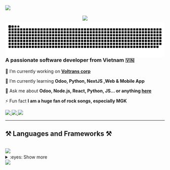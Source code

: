 <img align="left" src="https://visitor-badge.laobi.icu/badge?page_id=Cotchi666.Cotchi666" />
<div align="center">
  <h2> <img src="https://readme-typing-svg.demolab.com??font=Righteous&size=35&v&width=500&height=70&duration=4000&lines=Hello+world+👋!!!;My+name+is+Finn+Chien+" />
  <img  align="left" alt="snake eating my contributions" src="https://raw.githubusercontent.com/Cotchi666/Cotchi666/output/github-contribution-grid-snake.svg" />

  <h3 align="left">A passionate software developer from Vietnam 🇻🇳</h3>


<div align="left" >

 🔭 I’m currently working on **[Voltrans corp](https://github.com/voltranscorp)**
 
 🌱 I’m currently learning **Odoo, Python, NextJS ,Web & Mobile App**

 💬 Ask me about **Odoo, Node.js, React, Python, JS... or anything [here](https://github.com/salesp07/salesp07/issues)**

 ⚡ Fun fact **I am a huge fan of rock songs, especially MGK**
  
 </div>
 <div align="left"> 
  <a href="mailto:chien.170901@gmail.com">
    <img src="https://img.shields.io/badge/Gmail-333333?style=for-the-badge&logo=gmail&logoColor=red" />
  </a>
  <a href="https://www.facebook.com/cot.toxicff/" target="_blank">
    <img src="https://img.shields.io/badge/Facebook-1877F2?style=for-the-badge&logo=facebook&logoColor=white" target="_blank" />
  </a>
  <a href="https://chie.onrender.com" target="_blank">
     <img src="https://img.shields.io/badge/Portfolio-FF5722?style=for-the-badge&logo=todoist&logoColor=white" target="_blank" /> <!-- sqlite, safari, google-chrome are other good icon options -->
  </a>
</div>
 <hr/>
 
<h2 align="left">⚒️ Languages and Frameworks ⚒️</h2>
<br/>
<div align="left">
<img src="https://skillicons.dev/icons?i=python,javascript,typescript,cs,java,nextjs,express,dotnet&theme=light&perline=4" />
      <details>
<summary >:eyes: Show more </summary>
<h2 align="left">⚒️ Tools and more ⚒️</h2>

<p align="left">
  <a href="https://skillicons.dev" align="left">
    <img src="https://skillicons.dev/icons?i=html,css,jquery,bootstrap,tailwind,react,redux,mysql,mongodb,sqlite,postgres,postman,powershell,visualstudio,vscode,eclipse,firebase,sequelize,prisma,vercel,heroku&perline=11" />
  </a>
</p>
<a href="https://github.com/anuraghazra/github-readme-stats">
  <img height=200 align="left" src="https://github-readme-stats.vercel.app/api?username=Cotchi666" />
</a>
<a href="https://github.com/anuraghazra/convoychat">
  <img height=200 align="left" src="https://github-readme-stats.vercel.app/api/top-langs?username=Cotchi666&layout=compact&langs_count=8&card_width=320" />
</a>

</div>
  </div>
 <img src="https://readme-typing-svg.herokuapp.com/?font=Righteous&size=25&center=true&vCenter=true&width=500&height=70&duration=4000&lines=Thanks+for+visiting!+✌️;+Shoot+me+a+message+on+Facebook!;I'm+always+down+to+collab+:)">

  
</h3>

